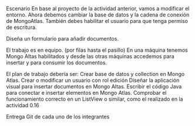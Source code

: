 Escenario
En base al proyecto de la actividad anterior, vamos a modificar el entorno.
Ahora debemos cambiar la base de datos y la cadena de conexión de MongoAtlas.
También debes habilitar el usuario para que tenga permiso de escritura.

Diseña un formulario para añadir documentos.

El trabajo es en equipo. (por filas hasta el pasillo)
En una máquina tenemos Mongo Altas habilitados y desde las otras máquinas accedemos para insertar y para consumir los documentos.

El plan de trabajo debería ser:
Crear base de datos y collection en Mongo Atlas.
Crear o modificar un usuario con rol edición
Diseñar la aplicación visual para insertar documentos en Mongo Altas.
Escribir el código Java para conectar e insertar elementos en Mongo Atlas.
Comprobar el funcionamiento correcto en un ListView o similar, como el realizado en la actividad 0.16

Entrega
Git de cada uno de los integrantes
